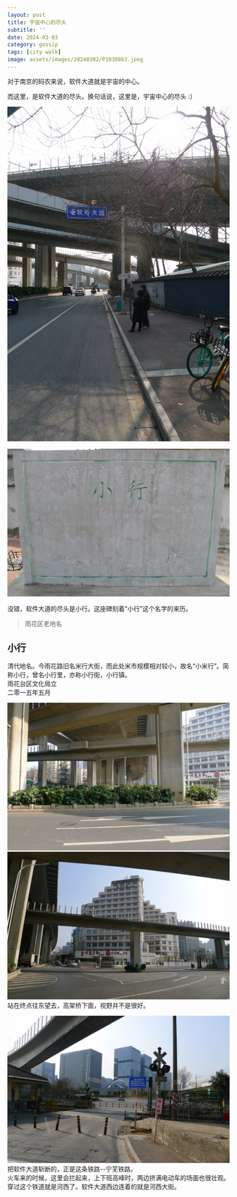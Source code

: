 ```yaml
---
layout: post
title: 宇宙中心的尽头
subtitle: ''
date: 2024-03-03
category: gossip
tags: [city walk]
image: assets/images/20240302/P1030863.jpeg
---
```

对于南京的码农来说，软件大道就是宇宙的中心。

而这里，是软件大道的尽头。换句话说，这里是，宇宙中心的尽头 :）

![](/assets/images/20240302/P1030806.jpeg)

![](/assets/images/20240302/P1030804.jpeg)

没错，软件大道的尽头是小行。这座碑刻着“小行”这个名字的来历。

> 雨花区老地名
## 小行
清代地名。今雨花路旧名米行大街，而此处米市规模相对较小，故名“小米行”。简称小行，曾名小行里，亦称小行街，小行镇。  
雨花台区文化局立  
二零一五年五月

![](/assets/images/20240302/P1030808.jpeg)
![](/assets/images/20240302/P1030810.jpeg)
站在终点往东望去，高架桥下面，视野并不是很好。

![](/assets/images/20240302/P1030811.jpeg)
把软件大道斩断的，正是这条铁路--宁芜铁路。  
火车来的时候，这里会拦起来，上下班高峰时，两边挤满电动车的场面也很壮观。  
穿过这个铁道就是河西了。软件大道西边连着的就是河西大街。


